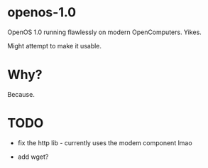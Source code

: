 # openos-1.0
OpenOS 1.0 running flawlessly on modern OpenComputers. Yikes.

Might attempt to make it usable.

# Why?
Because.

# TODO
- fix the http lib - currently uses the modem component lmao

- add wget?
